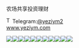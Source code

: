 农场共享投资理财<p dir="auto"><a target="_blank" rel="noopener noreferrer nofollow" href="https://camo.githubusercontent.com/d614d90677fbc2e34c7c62ebc68c82379d87a57c4beaf05af65fec7ba6b72e36/68747470733a2f2f63646e2d69636f6e732d706e672e666c617469636f6e2e636f6d2f3531322f323131312f323131313634362e706e67"><img src="https://camo.githubusercontent.com/d614d90677fbc2e34c7c62ebc68c82379d87a57c4beaf05af65fec7ba6b72e36/68747470733a2f2f63646e2d69636f6e732d706e672e666c617469636f6e2e636f6d2f3531322f323131312f323131313634362e706e67" alt="Telegram Icon" style="width: 16px; max-width: 100%;" data-canonical-src="https://cdn-icons-png.flaticon.com/512/2111/2111646.png"></a>Telegram:<a href="https://t.me/yeziym2" rel="nofollow">@yeziym2</a><br><a href="https://www.yeziym.com/">www.yeziym.com</a></p><img src="https://github.com/yeziym/T6YUtQ7c6g/blob/main/Zh7Pm.png"><img src="https://github.com/yeziym/T6YUtQ7c6g/blob/main/hbeG7.png"><img src="https://github.com/yeziym/T6YUtQ7c6g/blob/main/ekIVb.png"><img src="https://github.com/yeziym/T6YUtQ7c6g/blob/main/IWuqR.png"><img src="https://github.com/yeziym/T6YUtQ7c6g/blob/main/TUI7G.png"><img src="https://github.com/yeziym/T6YUtQ7c6g/blob/main/GUkBZ.png"><img src="https://github.com/yeziym/T6YUtQ7c6g/blob/main/kDF6f.png"><img src="https://github.com/yeziym/T6YUtQ7c6g/blob/main/NdUcI.png"><img src="https://github.com/yeziym/T6YUtQ7c6g/blob/main/MB1fL.png"><img src="https://github.com/yeziym/T6YUtQ7c6g/blob/main/drMmM.png"><img src="https://github.com/yeziym/T6YUtQ7c6g/blob/main/6rzPI.png">